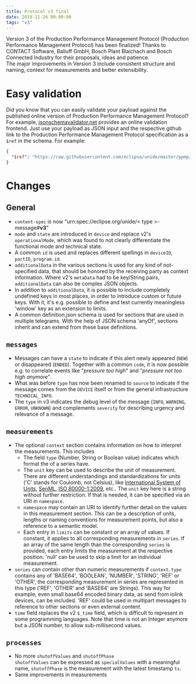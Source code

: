 ```yaml
---
title: Protocol v3 final
date: 2019-11-26 00:00:00
tags: "v3"
---
```


Version 3 of the Production Performance Management Protocol (Production Performance Management Protocol) has been finalized!
Thanks to CONTACT Software, Balluff GmbH, Bosch Plant Blaichach and Bosch Connected Industry for their proposals, ideas and patience.\
The major improvements in Version 3 include consistent structure and naming, context for measurements and better extensibility.

# Easy validation
Did you know that you can easily validate your payload against the published online version of Production Performance Management Protocol? For example, [jsonschemavalidator.net](https://www.jsonschemavalidator.net/) provides an online validation frontend. Just use your payload as JSON input and the respective github link to the Production Performance Management Protocol specification as a `$ref` in the schema. For example:
```json
{
  "$ref": "https://raw.githubusercontent.com/eclipse/unide/master/ppmp/ppmp-schema/src/main/resources/org/eclipse/iot/unide/ppmp/v3/process_schema.json"
}
```

# Changes
## General
* `content-spec` is now "urn:spec://eclipse.org/unide/< type >-message#**v3**"
* `mode` and `state` are introduced in `device` and replace v2's `operationalMode`, which was found to not clearly differentiate the functional mode and technical state.
* A common `id` is used and replaces different spellings in `deviceID`, `partID`, `program.id`.
* `additionalData` in the various sections is used for any kind of not-specified data, that should be honored by the receiving party as context information. Where v2's `metaData` had to be key/String pairs, `additionalData` can also be complex JSON objects.
* In addition to `additionalData`, it is possible to include completely undefined keys in most places, in order to introduce custom or future keys. With it, it's e.g. possible to define and test currently meaningless 'window' key as an extension to limits.
* A common definition.json schema is used for sections that are used in multiple telegrams. With the help of JSON schema 'anyOf', sections inherit and can extend from these base definitions.

## `messages`
* Messages can have a `state` to indicate if this alert newly appeared (`NEW`) or disappeared (`ENDED`). Together with a common `code`, it is now possible e.g. to correlate events like "*pressure too high*" and "*pressure not too high anymore*".
* What was before `type` has now been renamed to `source` to indicate if the message comes from the `DEVICE` itself or from the general infrastructure `TECHNICAL_INFO`.
* The `type` in v3 indicates the debug level of the message (`INFO`, `WARNING`, `ERROR`, `UNKNOWN`) and complements `severity` for describing urgency and relevance of a message.

## `measurements`
* The optional `context` section contains information on how to interpret the measurements. This includes
  * The field `type` (Number, String or Boolean value) indicates which format the <values> of a series have.
  * The `unit` key can be used to describe the unit of measurement. There are different understandings and standardizations for units ('C' stands for Coulomb, not Celsius), like [International System of Units](https://en.wikipedia.org/wiki/International_System_of_Units), [SenML](https://tools.ietf.org/html/draft-ietf-core-senml-14#section-12.1), [ISO 80000-1:2009](https://www.iso.org/obp/ui/#iso:std:iso:80000:-1:ed-1:v1:en), etc.. The `unit` key here is a string without further restriction. If that is needed, it can be specified via an URI in `namespace`.
  * `namespace` may contain an URI to identify further detail on the values in this measurement section. This can be a description of units, lengths or naming conventions for measurement points, but also a reference to a semantic model.
  * Each entry in `limits` can be constant or an array of values. If constant, it applies to all corresponding measurements in `series`. If an array of the same length than the corresponding `series` is provided, each entry limits the measurement at the respective position. 'null' can be used to skip a limit for an individual measurement.
* `series` can contain other than numeric measurements if `context.type` contains any of 'BASE64', 'BOOLEAN', 'NUMBER', 'STRING', 'REF' or 'OTHER', the corresponding measurement in series are represented in this type ('REF', 'OTHER' and 'BASE64' are Strings). This way for example, even small base64 encoded binary data, as send from iolink devices, can be included. 'REF' could be used in multipart messages to reference to other sections or even external content.
* `time` field replaces the v2 `$_time` field, which is difficult to represent in some programming languages. Note that time is not an Integer anymore but a JSON number, to allow sub-millisecond values.

## `processes`
* No more `shutoffValues` and `shutoffPhase`\
`shutoffValues` can be expressed as `specialValues` with a meaningful name, `shutoffPhase` is the measurement with the latest timestamp `ts`.
* Same improvements in measurements
